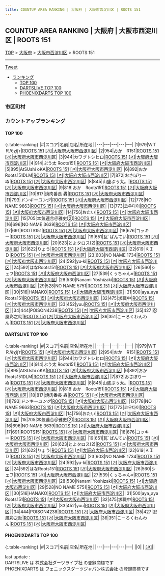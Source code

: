 ```yaml
---
title: COUNTUP AREA RANKING | 大阪府 | 大阪市西淀川区 | ROOTS 151
---
```

## COUNTUP AREA RANKING | 大阪府 | 大阪市西淀川区 | ROOTS 151

[TOP](/darts/rank/) > [大阪府](/darts/rank/大阪府/) > [大阪市西淀川区](/darts/rank/大阪府/大阪市西淀川区/) > ROOTS 151

___

<a href="https://twitter.com/share?ref_src=twsrc%5Etfw" data-text="COUNTUP AREA RANKING | 大阪府大阪市西淀川区ROOTS 151" class="twitter-share-button" data-hashtags="DARTSLIVE,PHOENIXDARTS,darts,ダーツ" data-show-count="false">Tweet</a>

* [ランキング](#カウントアップランキング)
    * [TOP 100](#top-100)
    * [DARTSLIVE TOP 100](#dartslive-top-100)
    * [PHOENIXDARTS TOP 100](#phoenixdarts-top-100)

### 市区町村

<ul>

</ul>

### カウントアップランキング

#### TOP 100



{:.table-ranking}
|#|スコア|名前|店名|所在地|
|---|---|---|---|---|
|1|979|<span class="rank-name-dl">ＷＴＲ/ёχi∫т</span>|<a href="/darts/rank/shops/27e2e2c7267d7bad0d9b047a20a7ba1e.html">ROOTS 151</a> <a href="https://search.dartslive.com/jp/shop/27e2e2c7267d7bad0d9b047a20a7ba1e">[↗]</a>|<a href="/darts/rank/大阪府/大阪市西淀川区">大阪府大阪市西淀川区</a>|
|2|954|<span class="rank-name-dl">おか　R151</span>|<a href="/darts/rank/shops/27e2e2c7267d7bad0d9b047a20a7ba1e.html">ROOTS 151</a> <a href="https://search.dartslive.com/jp/shop/27e2e2c7267d7bad0d9b047a20a7ba1e">[↗]</a>|<a href="/darts/rank/大阪府/大阪市西淀川区">大阪府大阪市西淀川区</a>|
|3|944|<span class="rank-name-dl">カワヅトシヒロ</span>|<a href="/darts/rank/shops/27e2e2c7267d7bad0d9b047a20a7ba1e.html">ROOTS 151</a> <a href="https://search.dartslive.com/jp/shop/27e2e2c7267d7bad0d9b047a20a7ba1e">[↗]</a>|<a href="/darts/rank/大阪府/大阪市西淀川区">大阪府大阪市西淀川区</a>|
|4|914|<span class="rank-name-dl">ぷう太 Roots151</span>|<a href="/darts/rank/shops/27e2e2c7267d7bad0d9b047a20a7ba1e.html">ROOTS 151</a> <a href="https://search.dartslive.com/jp/shop/27e2e2c7267d7bad0d9b047a20a7ba1e">[↗]</a>|<a href="/darts/rank/大阪府/大阪市西淀川区">大阪府大阪市西淀川区</a>|
|5|895|<span class="rank-name-dl">AtSUshi oKA</span>|<a href="/darts/rank/shops/27e2e2c7267d7bad0d9b047a20a7ba1e.html">ROOTS 151</a> <a href="https://search.dartslive.com/jp/shop/27e2e2c7267d7bad0d9b047a20a7ba1e">[↗]</a>|<a href="/darts/rank/大阪府/大阪市西淀川区">大阪府大阪市西淀川区</a>|
|6|892|<span class="rank-name-dl">おかRoots151DLM</span>|<a href="/darts/rank/shops/27e2e2c7267d7bad0d9b047a20a7ba1e.html">ROOTS 151</a> <a href="https://search.dartslive.com/jp/shop/27e2e2c7267d7bad0d9b047a20a7ba1e">[↗]</a>|<a href="/darts/rank/大阪府/大阪市西淀川区">大阪府大阪市西淀川区</a>|
|7|872|<span class="rank-name-dl">おさぼりーぬ</span>|<a href="/darts/rank/shops/27e2e2c7267d7bad0d9b047a20a7ba1e.html">ROOTS 151</a> <a href="https://search.dartslive.com/jp/shop/27e2e2c7267d7bad0d9b047a20a7ba1e">[↗]</a>|<a href="/darts/rank/大阪府/大阪市西淀川区">大阪府大阪市西淀川区</a>|
|8|845|<span class="rank-name-dl">山盛ぷぅ太。</span>|<a href="/darts/rank/shops/27e2e2c7267d7bad0d9b047a20a7ba1e.html">ROOTS 151</a> <a href="https://search.dartslive.com/jp/shop/27e2e2c7267d7bad0d9b047a20a7ba1e">[↗]</a>|<a href="/darts/rank/大阪府/大阪市西淀川区">大阪府大阪市西淀川区</a>|
|9|818|<span class="rank-name-dl">おか　Roots151</span>|<a href="/darts/rank/shops/27e2e2c7267d7bad0d9b047a20a7ba1e.html">ROOTS 151</a> <a href="https://search.dartslive.com/jp/shop/27e2e2c7267d7bad0d9b047a20a7ba1e">[↗]</a>|<a href="/darts/rank/大阪府/大阪市西淀川区">大阪府大阪市西淀川区</a>|
|10|817|<span class="rank-name-dl">焼肉番長 轟</span>|<a href="/darts/rank/shops/27e2e2c7267d7bad0d9b047a20a7ba1e.html">ROOTS 151</a> <a href="https://search.dartslive.com/jp/shop/27e2e2c7267d7bad0d9b047a20a7ba1e">[↗]</a>|<a href="/darts/rank/大阪府/大阪市西淀川区">大阪府大阪市西淀川区</a>|
|11|793|<span class="rank-name-dl">$ドンキーコング$</span>|<a href="/darts/rank/shops/27e2e2c7267d7bad0d9b047a20a7ba1e.html">ROOTS 151</a> <a href="https://search.dartslive.com/jp/shop/27e2e2c7267d7bad0d9b047a20a7ba1e">[↗]</a>|<a href="/darts/rank/大阪府/大阪市西淀川区">大阪府大阪市西淀川区</a>|
|12|778|<span class="rank-name-dl">NO NAME 9663</span>|<a href="/darts/rank/shops/27e2e2c7267d7bad0d9b047a20a7ba1e.html">ROOTS 151</a> <a href="https://search.dartslive.com/jp/shop/27e2e2c7267d7bad0d9b047a20a7ba1e">[↗]</a>|<a href="/darts/rank/大阪府/大阪市西淀川区">大阪府大阪市西淀川区</a>|
|13|773|<span class="rank-name-dl">코우다이</span>|<a href="/darts/rank/shops/27e2e2c7267d7bad0d9b047a20a7ba1e.html">ROOTS 151</a> <a href="https://search.dartslive.com/jp/shop/27e2e2c7267d7bad0d9b047a20a7ba1e">[↗]</a>|<a href="/darts/rank/大阪府/大阪市西淀川区">大阪府大阪市西淀川区</a>|
|14|756|<span class="rank-name-dl">おたい</span>|<a href="/darts/rank/shops/27e2e2c7267d7bad0d9b047a20a7ba1e.html">ROOTS 151</a> <a href="https://search.dartslive.com/jp/shop/27e2e2c7267d7bad0d9b047a20a7ba1e">[↗]</a>|<a href="/darts/rank/大阪府/大阪市西淀川区">大阪府大阪市西淀川区</a>|
|15|705|<span class="rank-name-dl">本気連合＠雅史②</span>|<a href="/darts/rank/shops/27e2e2c7267d7bad0d9b047a20a7ba1e.html">ROOTS 151</a> <a href="https://search.dartslive.com/jp/shop/27e2e2c7267d7bad0d9b047a20a7ba1e">[↗]</a>|<a href="/darts/rank/大阪府/大阪市西淀川区">大阪府大阪市西淀川区</a>|
|16|696|<span class="rank-name-dl">NO NAME 3639</span>|<a href="/darts/rank/shops/27e2e2c7267d7bad0d9b047a20a7ba1e.html">ROOTS 151</a> <a href="https://search.dartslive.com/jp/shop/27e2e2c7267d7bad0d9b047a20a7ba1e">[↗]</a>|<a href="/darts/rank/大阪府/大阪市西淀川区">大阪府大阪市西淀川区</a>|
|17|691|<span class="rank-name-dl">ROOTS151</span>|<a href="/darts/rank/shops/27e2e2c7267d7bad0d9b047a20a7ba1e.html">ROOTS 151</a> <a href="https://search.dartslive.com/jp/shop/27e2e2c7267d7bad0d9b047a20a7ba1e">[↗]</a>|<a href="/darts/rank/大阪府/大阪市西淀川区">大阪府大阪市西淀川区</a>|
|18|676|<span class="rank-name-dl">コッキー</span>|<a href="/darts/rank/shops/27e2e2c7267d7bad0d9b047a20a7ba1e.html">ROOTS 151</a> <a href="https://search.dartslive.com/jp/shop/27e2e2c7267d7bad0d9b047a20a7ba1e">[↗]</a>|<a href="/darts/rank/大阪府/大阪市西淀川区">大阪府大阪市西淀川区</a>|
|19|651|<span class="rank-name-dl">瓦ﾞぱんてい</span>|<a href="/darts/rank/shops/27e2e2c7267d7bad0d9b047a20a7ba1e.html">ROOTS 151</a> <a href="https://search.dartslive.com/jp/shop/27e2e2c7267d7bad0d9b047a20a7ba1e">[↗]</a>|<a href="/darts/rank/大阪府/大阪市西淀川区">大阪府大阪市西淀川区</a>|
|20|623|<span class="rank-name-dl">とよタロス(2)</span>|<a href="/darts/rank/shops/27e2e2c7267d7bad0d9b047a20a7ba1e.html">ROOTS 151</a> <a href="https://search.dartslive.com/jp/shop/27e2e2c7267d7bad0d9b047a20a7ba1e">[↗]</a>|<a href="/darts/rank/大阪府/大阪市西淀川区">大阪府大阪市西淀川区</a>|
|21|622|<span class="rank-name-dl">りょう</span>|<a href="/darts/rank/shops/27e2e2c7267d7bad0d9b047a20a7ba1e.html">ROOTS 151</a> <a href="https://search.dartslive.com/jp/shop/27e2e2c7267d7bad0d9b047a20a7ba1e">[↗]</a>|<a href="/darts/rank/大阪府/大阪市西淀川区">大阪府大阪市西淀川区</a>|
|22|619|<span class="rank-name-dl">ＫＩＤ</span>|<a href="/darts/rank/shops/27e2e2c7267d7bad0d9b047a20a7ba1e.html">ROOTS 151</a> <a href="https://search.dartslive.com/jp/shop/27e2e2c7267d7bad0d9b047a20a7ba1e">[↗]</a>|<a href="/darts/rank/大阪府/大阪市西淀川区">大阪府大阪市西淀川区</a>|
|23|603|<span class="rank-name-dl">NO NAME 1734</span>|<a href="/darts/rank/shops/27e2e2c7267d7bad0d9b047a20a7ba1e.html">ROOTS 151</a> <a href="https://search.dartslive.com/jp/shop/27e2e2c7267d7bad0d9b047a20a7ba1e">[↗]</a>|<a href="/darts/rank/大阪府/大阪市西淀川区">大阪府大阪市西淀川区</a>|
|24|592|<span class="rank-name-dl">yu-ki</span>|<a href="/darts/rank/shops/27e2e2c7267d7bad0d9b047a20a7ba1e.html">ROOTS 151</a> <a href="https://search.dartslive.com/jp/shop/27e2e2c7267d7bad0d9b047a20a7ba1e">[↗]</a>|<a href="/darts/rank/大阪府/大阪市西淀川区">大阪府大阪市西淀川区</a>|
|24|592|<span class="rank-name-dl">はなRoots151</span>|<a href="/darts/rank/shops/27e2e2c7267d7bad0d9b047a20a7ba1e.html">ROOTS 151</a> <a href="https://search.dartslive.com/jp/shop/27e2e2c7267d7bad0d9b047a20a7ba1e">[↗]</a>|<a href="/darts/rank/大阪府/大阪市西淀川区">大阪府大阪市西淀川区</a>|
|26|560|<span class="rank-name-dl">シェフ</span>|<a href="/darts/rank/shops/27e2e2c7267d7bad0d9b047a20a7ba1e.html">ROOTS 151</a> <a href="https://search.dartslive.com/jp/shop/27e2e2c7267d7bad0d9b047a20a7ba1e">[↗]</a>|<a href="/darts/rank/大阪府/大阪市西淀川区">大阪府大阪市西淀川区</a>|
|27|539|<span class="rank-name-dl">くぅちゃん⭐︎</span>|<a href="/darts/rank/shops/27e2e2c7267d7bad0d9b047a20a7ba1e.html">ROOTS 151</a> <a href="https://search.dartslive.com/jp/shop/27e2e2c7267d7bad0d9b047a20a7ba1e">[↗]</a>|<a href="/darts/rank/大阪府/大阪市西淀川区">大阪府大阪市西淀川区</a>|
|28|530|<span class="rank-name-dl">Nanami Yoshizaki</span>|<a href="/darts/rank/shops/27e2e2c7267d7bad0d9b047a20a7ba1e.html">ROOTS 151</a> <a href="https://search.dartslive.com/jp/shop/27e2e2c7267d7bad0d9b047a20a7ba1e">[↗]</a>|<a href="/darts/rank/大阪府/大阪市西淀川区">大阪府大阪市西淀川区</a>|
|29|528|<span class="rank-name-dl">NO NAME 5751</span>|<a href="/darts/rank/shops/27e2e2c7267d7bad0d9b047a20a7ba1e.html">ROOTS 151</a> <a href="https://search.dartslive.com/jp/shop/27e2e2c7267d7bad0d9b047a20a7ba1e">[↗]</a>|<a href="/darts/rank/大阪府/大阪市西淀川区">大阪府大阪市西淀川区</a>|
|30|516|<span class="rank-name-dl">HANAKO</span>|<a href="/darts/rank/shops/27e2e2c7267d7bad0d9b047a20a7ba1e.html">ROOTS 151</a> <a href="https://search.dartslive.com/jp/shop/27e2e2c7267d7bad0d9b047a20a7ba1e">[↗]</a>|<a href="/darts/rank/大阪府/大阪市西淀川区">大阪府大阪市西淀川区</a>|
|31|500|<span class="rank-name-dl">aya_aya Roots151</span>|<a href="/darts/rank/shops/27e2e2c7267d7bad0d9b047a20a7ba1e.html">ROOTS 151</a> <a href="https://search.dartslive.com/jp/shop/27e2e2c7267d7bad0d9b047a20a7ba1e">[↗]</a>|<a href="/darts/rank/大阪府/大阪市西淀川区">大阪府大阪市西淀川区</a>|
|32|475|<span class="rank-name-dl">求職中</span>|<a href="/darts/rank/shops/27e2e2c7267d7bad0d9b047a20a7ba1e.html">ROOTS 151</a> <a href="https://search.dartslive.com/jp/shop/27e2e2c7267d7bad0d9b047a20a7ba1e">[↗]</a>|<a href="/darts/rank/大阪府/大阪市西淀川区">大阪府大阪市西淀川区</a>|
|33|452|<span class="rank-name-dl">yuu</span>|<a href="/darts/rank/shops/27e2e2c7267d7bad0d9b047a20a7ba1e.html">ROOTS 151</a> <a href="https://search.dartslive.com/jp/shop/27e2e2c7267d7bad0d9b047a20a7ba1e">[↗]</a>|<a href="/darts/rank/大阪府/大阪市西淀川区">大阪府大阪市西淀川区</a>|
|34|444|<span class="rank-name-dl">POISON4238</span>|<a href="/darts/rank/shops/27e2e2c7267d7bad0d9b047a20a7ba1e.html">ROOTS 151</a> <a href="https://search.dartslive.com/jp/shop/27e2e2c7267d7bad0d9b047a20a7ba1e">[↗]</a>|<a href="/darts/rank/大阪府/大阪市西淀川区">大阪府大阪市西淀川区</a>|
|35|427|<span class="rank-name-dl">忍風彩之助</span>|<a href="/darts/rank/shops/27e2e2c7267d7bad0d9b047a20a7ba1e.html">ROOTS 151</a> <a href="https://search.dartslive.com/jp/shop/27e2e2c7267d7bad0d9b047a20a7ba1e">[↗]</a>|<a href="/darts/rank/大阪府/大阪市西淀川区">大阪府大阪市西淀川区</a>|
|36|351|<span class="rank-name-dl">こーろくわんわん</span>|<a href="/darts/rank/shops/27e2e2c7267d7bad0d9b047a20a7ba1e.html">ROOTS 151</a> <a href="https://search.dartslive.com/jp/shop/27e2e2c7267d7bad0d9b047a20a7ba1e">[↗]</a>|<a href="/darts/rank/大阪府/大阪市西淀川区">大阪府大阪市西淀川区</a>|


#### DARTSLIVE TOP 100



{:.table-ranking}
|#|スコア|名前|店名|所在地|
|---|---|---|---|---|
|1|979|<span class="rank-name-dl">ＷＴＲ/ёχi∫т</span>|<a href="/darts/rank/shops/27e2e2c7267d7bad0d9b047a20a7ba1e.html">ROOTS 151</a> <a href="https://search.dartslive.com/jp/shop/27e2e2c7267d7bad0d9b047a20a7ba1e">[↗]</a>|<a href="/darts/rank/大阪府/大阪市西淀川区">大阪府大阪市西淀川区</a>|
|2|954|<span class="rank-name-dl">おか　R151</span>|<a href="/darts/rank/shops/27e2e2c7267d7bad0d9b047a20a7ba1e.html">ROOTS 151</a> <a href="https://search.dartslive.com/jp/shop/27e2e2c7267d7bad0d9b047a20a7ba1e">[↗]</a>|<a href="/darts/rank/大阪府/大阪市西淀川区">大阪府大阪市西淀川区</a>|
|3|944|<span class="rank-name-dl">カワヅトシヒロ</span>|<a href="/darts/rank/shops/27e2e2c7267d7bad0d9b047a20a7ba1e.html">ROOTS 151</a> <a href="https://search.dartslive.com/jp/shop/27e2e2c7267d7bad0d9b047a20a7ba1e">[↗]</a>|<a href="/darts/rank/大阪府/大阪市西淀川区">大阪府大阪市西淀川区</a>|
|4|914|<span class="rank-name-dl">ぷう太 Roots151</span>|<a href="/darts/rank/shops/27e2e2c7267d7bad0d9b047a20a7ba1e.html">ROOTS 151</a> <a href="https://search.dartslive.com/jp/shop/27e2e2c7267d7bad0d9b047a20a7ba1e">[↗]</a>|<a href="/darts/rank/大阪府/大阪市西淀川区">大阪府大阪市西淀川区</a>|
|5|895|<span class="rank-name-dl">AtSUshi oKA</span>|<a href="/darts/rank/shops/27e2e2c7267d7bad0d9b047a20a7ba1e.html">ROOTS 151</a> <a href="https://search.dartslive.com/jp/shop/27e2e2c7267d7bad0d9b047a20a7ba1e">[↗]</a>|<a href="/darts/rank/大阪府/大阪市西淀川区">大阪府大阪市西淀川区</a>|
|6|892|<span class="rank-name-dl">おかRoots151DLM</span>|<a href="/darts/rank/shops/27e2e2c7267d7bad0d9b047a20a7ba1e.html">ROOTS 151</a> <a href="https://search.dartslive.com/jp/shop/27e2e2c7267d7bad0d9b047a20a7ba1e">[↗]</a>|<a href="/darts/rank/大阪府/大阪市西淀川区">大阪府大阪市西淀川区</a>|
|7|872|<span class="rank-name-dl">おさぼりーぬ</span>|<a href="/darts/rank/shops/27e2e2c7267d7bad0d9b047a20a7ba1e.html">ROOTS 151</a> <a href="https://search.dartslive.com/jp/shop/27e2e2c7267d7bad0d9b047a20a7ba1e">[↗]</a>|<a href="/darts/rank/大阪府/大阪市西淀川区">大阪府大阪市西淀川区</a>|
|8|845|<span class="rank-name-dl">山盛ぷぅ太。</span>|<a href="/darts/rank/shops/27e2e2c7267d7bad0d9b047a20a7ba1e.html">ROOTS 151</a> <a href="https://search.dartslive.com/jp/shop/27e2e2c7267d7bad0d9b047a20a7ba1e">[↗]</a>|<a href="/darts/rank/大阪府/大阪市西淀川区">大阪府大阪市西淀川区</a>|
|9|818|<span class="rank-name-dl">おか　Roots151</span>|<a href="/darts/rank/shops/27e2e2c7267d7bad0d9b047a20a7ba1e.html">ROOTS 151</a> <a href="https://search.dartslive.com/jp/shop/27e2e2c7267d7bad0d9b047a20a7ba1e">[↗]</a>|<a href="/darts/rank/大阪府/大阪市西淀川区">大阪府大阪市西淀川区</a>|
|10|817|<span class="rank-name-dl">焼肉番長 轟</span>|<a href="/darts/rank/shops/27e2e2c7267d7bad0d9b047a20a7ba1e.html">ROOTS 151</a> <a href="https://search.dartslive.com/jp/shop/27e2e2c7267d7bad0d9b047a20a7ba1e">[↗]</a>|<a href="/darts/rank/大阪府/大阪市西淀川区">大阪府大阪市西淀川区</a>|
|11|793|<span class="rank-name-dl">$ドンキーコング$</span>|<a href="/darts/rank/shops/27e2e2c7267d7bad0d9b047a20a7ba1e.html">ROOTS 151</a> <a href="https://search.dartslive.com/jp/shop/27e2e2c7267d7bad0d9b047a20a7ba1e">[↗]</a>|<a href="/darts/rank/大阪府/大阪市西淀川区">大阪府大阪市西淀川区</a>|
|12|778|<span class="rank-name-dl">NO NAME 9663</span>|<a href="/darts/rank/shops/27e2e2c7267d7bad0d9b047a20a7ba1e.html">ROOTS 151</a> <a href="https://search.dartslive.com/jp/shop/27e2e2c7267d7bad0d9b047a20a7ba1e">[↗]</a>|<a href="/darts/rank/大阪府/大阪市西淀川区">大阪府大阪市西淀川区</a>|
|13|773|<span class="rank-name-dl">코우다이</span>|<a href="/darts/rank/shops/27e2e2c7267d7bad0d9b047a20a7ba1e.html">ROOTS 151</a> <a href="https://search.dartslive.com/jp/shop/27e2e2c7267d7bad0d9b047a20a7ba1e">[↗]</a>|<a href="/darts/rank/大阪府/大阪市西淀川区">大阪府大阪市西淀川区</a>|
|14|756|<span class="rank-name-dl">おたい</span>|<a href="/darts/rank/shops/27e2e2c7267d7bad0d9b047a20a7ba1e.html">ROOTS 151</a> <a href="https://search.dartslive.com/jp/shop/27e2e2c7267d7bad0d9b047a20a7ba1e">[↗]</a>|<a href="/darts/rank/大阪府/大阪市西淀川区">大阪府大阪市西淀川区</a>|
|15|705|<span class="rank-name-dl">本気連合＠雅史②</span>|<a href="/darts/rank/shops/27e2e2c7267d7bad0d9b047a20a7ba1e.html">ROOTS 151</a> <a href="https://search.dartslive.com/jp/shop/27e2e2c7267d7bad0d9b047a20a7ba1e">[↗]</a>|<a href="/darts/rank/大阪府/大阪市西淀川区">大阪府大阪市西淀川区</a>|
|16|696|<span class="rank-name-dl">NO NAME 3639</span>|<a href="/darts/rank/shops/27e2e2c7267d7bad0d9b047a20a7ba1e.html">ROOTS 151</a> <a href="https://search.dartslive.com/jp/shop/27e2e2c7267d7bad0d9b047a20a7ba1e">[↗]</a>|<a href="/darts/rank/大阪府/大阪市西淀川区">大阪府大阪市西淀川区</a>|
|17|691|<span class="rank-name-dl">ROOTS151</span>|<a href="/darts/rank/shops/27e2e2c7267d7bad0d9b047a20a7ba1e.html">ROOTS 151</a> <a href="https://search.dartslive.com/jp/shop/27e2e2c7267d7bad0d9b047a20a7ba1e">[↗]</a>|<a href="/darts/rank/大阪府/大阪市西淀川区">大阪府大阪市西淀川区</a>|
|18|676|<span class="rank-name-dl">コッキー</span>|<a href="/darts/rank/shops/27e2e2c7267d7bad0d9b047a20a7ba1e.html">ROOTS 151</a> <a href="https://search.dartslive.com/jp/shop/27e2e2c7267d7bad0d9b047a20a7ba1e">[↗]</a>|<a href="/darts/rank/大阪府/大阪市西淀川区">大阪府大阪市西淀川区</a>|
|19|651|<span class="rank-name-dl">瓦ﾞぱんてい</span>|<a href="/darts/rank/shops/27e2e2c7267d7bad0d9b047a20a7ba1e.html">ROOTS 151</a> <a href="https://search.dartslive.com/jp/shop/27e2e2c7267d7bad0d9b047a20a7ba1e">[↗]</a>|<a href="/darts/rank/大阪府/大阪市西淀川区">大阪府大阪市西淀川区</a>|
|20|623|<span class="rank-name-dl">とよタロス(2)</span>|<a href="/darts/rank/shops/27e2e2c7267d7bad0d9b047a20a7ba1e.html">ROOTS 151</a> <a href="https://search.dartslive.com/jp/shop/27e2e2c7267d7bad0d9b047a20a7ba1e">[↗]</a>|<a href="/darts/rank/大阪府/大阪市西淀川区">大阪府大阪市西淀川区</a>|
|21|622|<span class="rank-name-dl">りょう</span>|<a href="/darts/rank/shops/27e2e2c7267d7bad0d9b047a20a7ba1e.html">ROOTS 151</a> <a href="https://search.dartslive.com/jp/shop/27e2e2c7267d7bad0d9b047a20a7ba1e">[↗]</a>|<a href="/darts/rank/大阪府/大阪市西淀川区">大阪府大阪市西淀川区</a>|
|22|619|<span class="rank-name-dl">ＫＩＤ</span>|<a href="/darts/rank/shops/27e2e2c7267d7bad0d9b047a20a7ba1e.html">ROOTS 151</a> <a href="https://search.dartslive.com/jp/shop/27e2e2c7267d7bad0d9b047a20a7ba1e">[↗]</a>|<a href="/darts/rank/大阪府/大阪市西淀川区">大阪府大阪市西淀川区</a>|
|23|603|<span class="rank-name-dl">NO NAME 1734</span>|<a href="/darts/rank/shops/27e2e2c7267d7bad0d9b047a20a7ba1e.html">ROOTS 151</a> <a href="https://search.dartslive.com/jp/shop/27e2e2c7267d7bad0d9b047a20a7ba1e">[↗]</a>|<a href="/darts/rank/大阪府/大阪市西淀川区">大阪府大阪市西淀川区</a>|
|24|592|<span class="rank-name-dl">yu-ki</span>|<a href="/darts/rank/shops/27e2e2c7267d7bad0d9b047a20a7ba1e.html">ROOTS 151</a> <a href="https://search.dartslive.com/jp/shop/27e2e2c7267d7bad0d9b047a20a7ba1e">[↗]</a>|<a href="/darts/rank/大阪府/大阪市西淀川区">大阪府大阪市西淀川区</a>|
|24|592|<span class="rank-name-dl">はなRoots151</span>|<a href="/darts/rank/shops/27e2e2c7267d7bad0d9b047a20a7ba1e.html">ROOTS 151</a> <a href="https://search.dartslive.com/jp/shop/27e2e2c7267d7bad0d9b047a20a7ba1e">[↗]</a>|<a href="/darts/rank/大阪府/大阪市西淀川区">大阪府大阪市西淀川区</a>|
|26|560|<span class="rank-name-dl">シェフ</span>|<a href="/darts/rank/shops/27e2e2c7267d7bad0d9b047a20a7ba1e.html">ROOTS 151</a> <a href="https://search.dartslive.com/jp/shop/27e2e2c7267d7bad0d9b047a20a7ba1e">[↗]</a>|<a href="/darts/rank/大阪府/大阪市西淀川区">大阪府大阪市西淀川区</a>|
|27|539|<span class="rank-name-dl">くぅちゃん⭐︎</span>|<a href="/darts/rank/shops/27e2e2c7267d7bad0d9b047a20a7ba1e.html">ROOTS 151</a> <a href="https://search.dartslive.com/jp/shop/27e2e2c7267d7bad0d9b047a20a7ba1e">[↗]</a>|<a href="/darts/rank/大阪府/大阪市西淀川区">大阪府大阪市西淀川区</a>|
|28|530|<span class="rank-name-dl">Nanami Yoshizaki</span>|<a href="/darts/rank/shops/27e2e2c7267d7bad0d9b047a20a7ba1e.html">ROOTS 151</a> <a href="https://search.dartslive.com/jp/shop/27e2e2c7267d7bad0d9b047a20a7ba1e">[↗]</a>|<a href="/darts/rank/大阪府/大阪市西淀川区">大阪府大阪市西淀川区</a>|
|29|528|<span class="rank-name-dl">NO NAME 5751</span>|<a href="/darts/rank/shops/27e2e2c7267d7bad0d9b047a20a7ba1e.html">ROOTS 151</a> <a href="https://search.dartslive.com/jp/shop/27e2e2c7267d7bad0d9b047a20a7ba1e">[↗]</a>|<a href="/darts/rank/大阪府/大阪市西淀川区">大阪府大阪市西淀川区</a>|
|30|516|<span class="rank-name-dl">HANAKO</span>|<a href="/darts/rank/shops/27e2e2c7267d7bad0d9b047a20a7ba1e.html">ROOTS 151</a> <a href="https://search.dartslive.com/jp/shop/27e2e2c7267d7bad0d9b047a20a7ba1e">[↗]</a>|<a href="/darts/rank/大阪府/大阪市西淀川区">大阪府大阪市西淀川区</a>|
|31|500|<span class="rank-name-dl">aya_aya Roots151</span>|<a href="/darts/rank/shops/27e2e2c7267d7bad0d9b047a20a7ba1e.html">ROOTS 151</a> <a href="https://search.dartslive.com/jp/shop/27e2e2c7267d7bad0d9b047a20a7ba1e">[↗]</a>|<a href="/darts/rank/大阪府/大阪市西淀川区">大阪府大阪市西淀川区</a>|
|32|475|<span class="rank-name-dl">求職中</span>|<a href="/darts/rank/shops/27e2e2c7267d7bad0d9b047a20a7ba1e.html">ROOTS 151</a> <a href="https://search.dartslive.com/jp/shop/27e2e2c7267d7bad0d9b047a20a7ba1e">[↗]</a>|<a href="/darts/rank/大阪府/大阪市西淀川区">大阪府大阪市西淀川区</a>|
|33|452|<span class="rank-name-dl">yuu</span>|<a href="/darts/rank/shops/27e2e2c7267d7bad0d9b047a20a7ba1e.html">ROOTS 151</a> <a href="https://search.dartslive.com/jp/shop/27e2e2c7267d7bad0d9b047a20a7ba1e">[↗]</a>|<a href="/darts/rank/大阪府/大阪市西淀川区">大阪府大阪市西淀川区</a>|
|34|444|<span class="rank-name-dl">POISON4238</span>|<a href="/darts/rank/shops/27e2e2c7267d7bad0d9b047a20a7ba1e.html">ROOTS 151</a> <a href="https://search.dartslive.com/jp/shop/27e2e2c7267d7bad0d9b047a20a7ba1e">[↗]</a>|<a href="/darts/rank/大阪府/大阪市西淀川区">大阪府大阪市西淀川区</a>|
|35|427|<span class="rank-name-dl">忍風彩之助</span>|<a href="/darts/rank/shops/27e2e2c7267d7bad0d9b047a20a7ba1e.html">ROOTS 151</a> <a href="https://search.dartslive.com/jp/shop/27e2e2c7267d7bad0d9b047a20a7ba1e">[↗]</a>|<a href="/darts/rank/大阪府/大阪市西淀川区">大阪府大阪市西淀川区</a>|
|36|351|<span class="rank-name-dl">こーろくわんわん</span>|<a href="/darts/rank/shops/27e2e2c7267d7bad0d9b047a20a7ba1e.html">ROOTS 151</a> <a href="https://search.dartslive.com/jp/shop/27e2e2c7267d7bad0d9b047a20a7ba1e">[↗]</a>|<a href="/darts/rank/大阪府/大阪市西淀川区">大阪府大阪市西淀川区</a>|


#### PHOENIXDARTS TOP 100



{:.table-ranking}
|#|スコア|名前|店名|所在地|
|---|---|---|---|---|
||0|<span class="rank-name-dl"> </span>|<a href="/darts/rank/shops/.html"></a> <a href="">[↗]</a>|<a href="/darts/rank//"></a>|


<div class="footer border-top border-gray-light mt-5 pt-3 text-right text-gray">
    last update : <span style="font-weight: italic" id="foot_last_modified"></span><br />
    DARTSLIVE は 株式会社ダーツライブ社 の登録商標です<br />
    PHOENIXDARTS は フェニックスダーツジャパン株式会社 の登録商標です<br />
</div>

<script src="https://cdnjs.cloudflare.com/ajax/libs/jquery.tablesorter/2.31.3/js/jquery.tablesorter.min.js" integrity="sha512-qzgd5cYSZcosqpzpn7zF2ZId8f/8CHmFKZ8j7mU4OUXTNRd5g+ZHBPsgKEwoqxCtdQvExE5LprwwPAgoicguNg==" crossorigin="anonymous" referrerpolicy="no-referrer"></script>
<link rel="stylesheet" href="https://cdnjs.cloudflare.com/ajax/libs/jquery.tablesorter/2.31.3/css/theme.default.min.css" integrity="sha512-wghhOJkjQX0Lh3NSWvNKeZ0ZpNn+SPVXX1Qyc9OCaogADktxrBiBdKGDoqVUOyhStvMBmJQ8ZdMHiR3wuEq8+w==" crossorigin="anonymous" referrerpolicy="no-referrer" />
<script>
$(function() {
    $(".table-ranking").tablesorter({sortList:[[0, 0]]});
    $("#foot_last_modified").text(formatDate(new Date(document.lastModified), 'yyyy-MM-dd HH:mm:ss'));
});
</script>

<script async src="https://platform.twitter.com/widgets.js" charset="utf-8"></script>